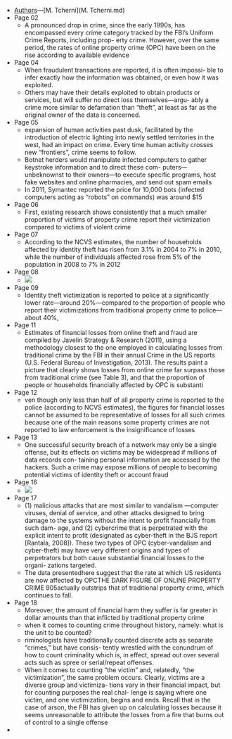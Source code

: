 - [Authors](File/Authors.md)―[M. Tcherni](M. Tcherni.md)
- Page 02
    - A pronounced drop in crime, since the early 1990s, has encompassed every crime category tracked by the FBI’s Uniform Crime Reports, including prop- erty crime. However, over the same period, the rates of online property crime (OPC) have been on the rise according to available evidence
- Page 04
    - When fraudulent transactions are reported, it is often impossi- ble to infer exactly how the information was obtained, or even how it was exploited.
    - Others may have their details exploited to obtain products or services, but will suffer no direct loss themselves—argu- ably a crime more similar to defamation than “theft”, at least as far as the original owner of the data is concerned.
- Page 05
    - expansion of human activities past dusk, facilitated by the introduction of electric lighting into newly settled territories in the west, had an impact on crime. Every time human activity crosses new “frontiers”, crime seems to follow.
    - Botnet herders would manipulate infected computers to gather keystroke information and to direct these com- puters—unbeknownst to their owners—to execute specific programs, host fake websites and online pharmacies, and send out spam emails
    - In 2011, Symantec reported the price for 10,000 bots (infected computers acting as “robots” on commands) was around $15
- Page 06
    - First, existing research shows consistently that a much smaller proportion of victims of property crime report their victimization compared to victims of violent crime
- Page 07
    -  According to the NCVS estimates, the number of households affected by identity theft has risen from 3.1% in 2004 to 7% in 2010, while the number of individuals affected rose from 5% of the population in 2008 to 7% in 2012 
- Page 08
    - ![](local:///home/mali/remnote/remnote-614c8a3b6997e6001643dfce/files/Ch4EDdSf229yAIDhoz4VnR52bfesFkW3WslKWLqKLUFqrnRD2YL06ruhORrkEKGTAvUc27wOhS0AEGhmBr5aa9FUaGb_QZ6GSPaOzf-Nf_LVnRB4WMl3Jxri1OLOo4wk.png)
- Page 09
    - Identity theft victimization is reported to police at a significantly lower rate—around 20%—compared to the proportion of people who report their victimizations from traditional property crime to police—about 40%,
- Page 11
    - Estimates of financial losses from online theft and fraud are compiled by Javelin Strategy & Research (2011), using a methodology closest to the one employed in calculating losses from traditional crime by the FBI in their annual Crime in the US reports (U.S. Federal Bureau of Investigation, 2013). The results paint a picture that clearly shows losses from online crime far surpass those from traditional crime (see Table 3), and that the proportion of people or households financially affected by OPC is substanti
- Page 12
    - ven though only less than half of all property crime is reported to the police (according to NCVS estimates), the figures for financial losses cannot be assumed to be representative of losses for all such crimes because one of the main reasons some property crimes are not reported to law enforcement is the insignificance of losses 
- Page 13
    - One successful security breach of a network may only be a single offense, but its effects on victims may be widespread if millions of data records con- taining personal information are accessed by the hackers. Such a crime may expose millions of people to becoming potential victims of identity theft or account fraud 
- Page 16
    - ![](local:///home/mali/remnote/remnote-614c8a3b6997e6001643dfce/files/m4k677AXySgIbHASa-Q9xRDkJLAWnJZZ_kYZFOUKL0efUqw3Uu4_pJJRLxjGIG9jxBj1rbjBvk_XFvuJzQsZS9aL9Pp3k2cncGIe5Y4mIYtkHedyNf04eWOfujVFx1uF.png)
- Page 17
    - (1) malicious attacks that are most similar to vandalism —computer viruses, denial of service, and other attacks designed to bring damage to the systems without the intent to profit financially from such dam- age, and (2) cybercrime that is perpetrated with the explicit intent to profit (designated as cyber-theft in the BJS report [Rantala, 2008]). These two types of OPC (cyber-vandalism and cyber-theft) may have very different origins and types of perpetrators but both cause substantial financial losses to the organi- zations targeted.
    -  The data presentedhere suggest that the rate at which US residents are now affected by OPCTHE DARK FIGURE OF ONLINE PROPERTY CRIME 905actually outstrips that of traditional property crime, which continues to fall.
- Page 18
    - Moreover, the amount of financial harm they suffer is far greater in dollar amounts than that inflicted by traditional property crime
    -  when it comes to counting crime throughout history, namely: what is the unit to be counted?
    - riminologists have traditionally counted discrete acts as separate “crimes,” but have consis- tently wrestled with the conundrum of how to count criminality which is, in effect, spread out over several acts such as spree or serial/repeat offenses.
    - When it comes to counting “the victim” and, relatedly, “the victimization”, the same problem occurs. Clearly, victims are a diverse group and victimiza- tions vary in their financial impact, but for counting purposes the real chal- lenge is saying where one victim, and one victimization, begins and ends. Recall that in the case of arson, the FBI has given up on calculating losses because it seems unreasonable to attribute the losses from a fire that burns out of control to a single offense
- 

